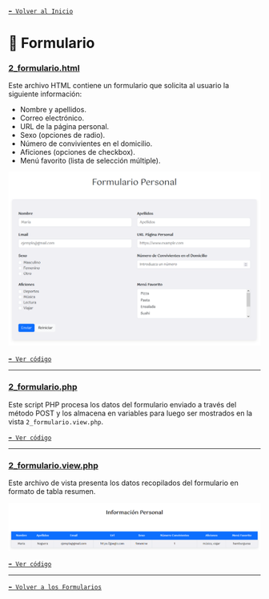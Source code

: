 [`⬅️ Volver al Inicio`](https://github.com/13MariaNoguera/Ejercicios1-PHP "Inicio Ejercicios")
<br>

# 📂 Formulario

### [2_formulario.html](https://github.com/13MariaNoguera/Ejercicios1-PHP/blob/master/formularios/Formulario/2_formulario.html "2_formulario.html")
Este archivo HTML contiene un formulario que solicita al usuario la siguiente información:
- Nombre y apellidos.
- Correo electrónico.
- URL de la página personal.
- Sexo (opciones de radio).
- Número de convivientes en el domicilio.
- Aficiones (opciones de checkbox).
- Menú favorito (lista de selección múltiple).


![Formulario](../visualizacion/1_formulario.png)

[`➡️ Ver código`](https://github.com/13MariaNoguera/Ejercicios1-PHP/blob/master/formularios/Formulario/2_formulario.html "2_formulario.html")

---

### [2_formulario.php](https://github.com/13MariaNoguera/Ejercicios1-PHP/blob/master/formularios/Formulario/2_formulario.php "2_formulario.php")
Este script PHP procesa los datos del formulario enviado a través del método POST y los almacena en variables para luego ser mostrados en la vista `2_formulario.view.php`.

[`➡️ Ver código`](https://github.com/13MariaNoguera/Ejercicios1-PHP/blob/master/formularios/Formulario/2_formulario.php "2_formulario.php")

---

### [2_formulario.view.php](https://github.com/13MariaNoguera/Ejercicios1-PHP/blob/master/formularios/Formulario/2_formulario.view.php "2_formulario.view.php")
Este archivo de vista presenta los datos recopilados del formulario en formato de tabla resumen.

![Formulario](../visualizacion/2_formulario.png)

[`➡️ Ver código`](https://github.com/13MariaNoguera/Ejercicios1-PHP/blob/master/formularios/Formulario/2_formulario.view.php "2_formulario.view.php")

---

[`⬅️ Volver a los Formularios`](https://github.com/13MariaNoguera/Ejercicios1-PHP/tree/master/formularios "Formularios")